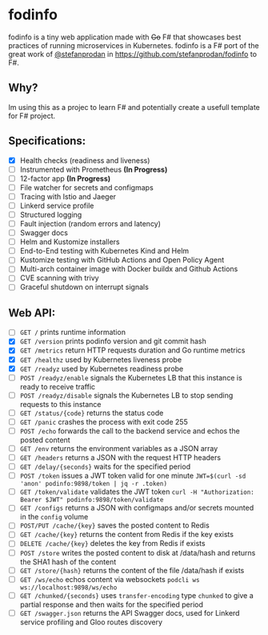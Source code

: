 # fodinfo

fodinfo is a tiny web application made with ~~Go~~ F# that showcases best practices of running microservices in Kubernetes. fodinfo is a F# port of the great work of [@stefanprodan](https://github.com/stefanprodan) in https://github.com/stefanprodan/fodinfo to F#.

## Why?

Im using this as a projec to learn F# and potentially create a usefull template for F# project.

## Specifications:

- [x] Health checks (readiness and liveness)
- [ ] Instrumented with Prometheus **(In Progress)**
- [ ] 12-factor app **(In Progress)**
- [ ] File watcher for secrets and configmaps
- [ ] Tracing with Istio and Jaeger
- [ ] Linkerd service profile
- [ ] Structured logging
- [ ] Fault injection (random errors and latency)
- [ ] Swagger docs
- [ ] Helm and Kustomize installers
- [ ] End-to-End testing with Kubernetes Kind and Helm
- [ ] Kustomize testing with GitHub Actions and Open Policy Agent
- [ ] Multi-arch container image with Docker buildx and Github Actions
- [ ] CVE scanning with trivy
- [ ] Graceful shutdown on interrupt signals

## Web API:

- [ ] `GET /` prints runtime information
- [x] `GET /version` prints podinfo version and git commit hash
- [x] `GET /metrics` return HTTP requests duration and Go runtime metrics
- [x] `GET /healthz` used by Kubernetes liveness probe
- [x] `GET /readyz` used by Kubernetes readiness probe
- [ ] `POST /readyz/enable` signals the Kubernetes LB that this instance is ready to receive traffic
- [ ] `POST /readyz/disable` signals the Kubernetes LB to stop sending requests to this instance
- [ ] `GET /status/{code}` returns the status code
- [ ] `GET /panic` crashes the process with exit code 255
- [ ] `POST /echo` forwards the call to the backend service and echos the posted content
- [ ] `GET /env` returns the environment variables as a JSON array
- [ ] `GET /headers` returns a JSON with the request HTTP headers
- [ ] `GET /delay/{seconds}` waits for the specified period
- [ ] `POST /token` issues a JWT token valid for one minute `JWT=$(curl -sd 'anon' podinfo:9898/token | jq -r .token)`
- [ ] `GET /token/validate` validates the JWT token `curl -H "Authorization: Bearer $JWT" podinfo:9898/token/validate`
- [ ] `GET /configs` returns a JSON with configmaps and/or secrets mounted in the `config` volume
- [ ] `POST/PUT /cache/{key}` saves the posted content to Redis
- [ ] `GET /cache/{key}` returns the content from Redis if the key exists
- [ ] `DELETE /cache/{key}` deletes the key from Redis if exists
- [ ] `POST /store` writes the posted content to disk at /data/hash and returns the SHA1 hash of the content
- [ ] `GET /store/{hash}` returns the content of the file /data/hash if exists
- [ ] `GET /ws/echo` echos content via websockets `podcli ws ws://localhost:9898/ws/echo`
- [ ] `GET /chunked/{seconds}` uses `transfer-encoding` type `chunked` to give a partial response and then waits for the specified period
- [ ] `GET /swagger.json` returns the API Swagger docs, used for Linkerd service profiling and Gloo routes discovery
